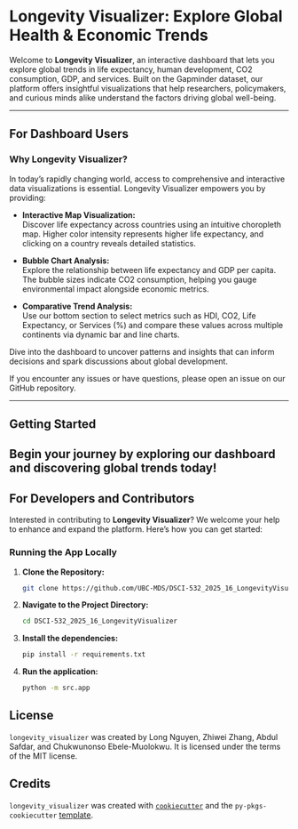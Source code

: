 # Longevity Visualizer: Explore Global Health & Economic Trends

Welcome to **Longevity Visualizer**, an interactive dashboard that lets you explore global trends in life expectancy, human development, CO2 consumption, GDP, and services. Built on the Gapminder dataset, our platform offers insightful visualizations that help researchers, policymakers, and curious minds alike understand the factors driving global well-being.

---

## For Dashboard Users

### Why Longevity Visualizer?

In today’s rapidly changing world, access to comprehensive and interactive data visualizations is essential. Longevity Visualizer empowers you by providing:

- **Interactive Map Visualization:**  
  Discover life expectancy across countries using an intuitive choropleth map. Higher color intensity represents higher life expectancy, and clicking on a country reveals detailed statistics.

- **Bubble Chart Analysis:**  
  Explore the relationship between life expectancy and GDP per capita. The bubble sizes indicate CO2 consumption, helping you gauge environmental impact alongside economic metrics.

- **Comparative Trend Analysis:**  
  Use our bottom section to select metrics such as HDI, CO2, Life Expectancy, or Services (%) and compare these values across multiple continents via dynamic bar and line charts.

Dive into the dashboard to uncover patterns and insights that can inform decisions and spark discussions about global development.

If you encounter any issues or have questions, please open an issue on our GitHub repository.

---

## Getting Started

Begin your journey by exploring our dashboard and discovering global trends today!
---

## For Developers and Contributors

Interested in contributing to **Longevity Visualizer**? We welcome your help to enhance and expand the platform. Here’s how you can get started:

### Running the App Locally

1. **Clone the Repository:**
    ```bash
    git clone https://github.com/UBC-MDS/DSCI-532_2025_16_LongevityVisualizer.git

2. **Navigate to the Project Directory:**
    ```bash
    cd DSCI-532_2025_16_LongevityVisualizer

3. **Install the dependencies:**
    ```bash
    pip install -r requirements.txt

4. **Run the application:** 
    ```bash
    python -m src.app


## License

`longevity_visualizer` was created by Long Nguyen, Zhiwei Zhang, Abdul Safdar, and Chukwunonso Ebele-Muolokwu. It is licensed under the terms of the MIT license.

## Credits

`longevity_visualizer` was created with [`cookiecutter`](https://cookiecutter.readthedocs.io/en/latest/) and the `py-pkgs-cookiecutter` [template](https://github.com/py-pkgs/py-pkgs-cookiecutter).
